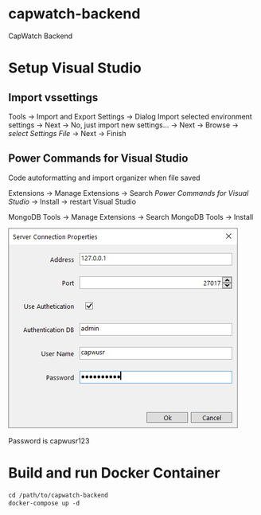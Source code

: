 # capwatch-backend

CapWatch Backend

# Setup Visual Studio

## Import vssettings

Tools -> Import and Export Settings -> Dialog
Import selected environment settings -> Next -> No, just import new settings... -> Next -> Browse -> *select Settings File* -> Next -> Finish

## Power Commands for Visual Studio

Code autoformatting and import organizer when file saved

Extensions -> Manage Extensions -> Search *Power Commands for Visual Studio* -> Install -> restart Visual Studio

MongoDB Tools -> Manage Extensions -> Search MongoDB Tools -> Install

![Server Connection Properties](.\CapWatchBackend.DataAccess.MongoDB\images\Server_Connection_Properties.png)

Password is capwusr123

# Build and run Docker Container

```
cd /path/to/capwatch-backend
docker-compose up -d
```

